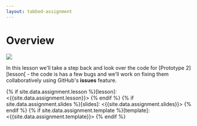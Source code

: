 ```yaml
---
layout: tabbed-assignment
---
```


# Overview

<img class="overview-image" src="assets/images/prototype-2.png">

In this lesson we'll take a step back and look over the code for [Prototype 2][lesson[ - the code is has a few bugs and we'll work on fixing them collaboratively using GitHub's **issues** feature.

<!-- Don't edit links here, change them in _data/assignment.yml instead, -->

{% if site.data.assignment.lesson   %}[lesson]: <{{site.data.assignment.lesson}}>     {% endif %}
{% if site.data.assignment.slides   %}[slides]:   <{{site.data.assignment.slides}}>   {% endif %}
{% if site.data.assignment.template %}[template]: <{{site.data.assignment.template}}> {% endif %}
